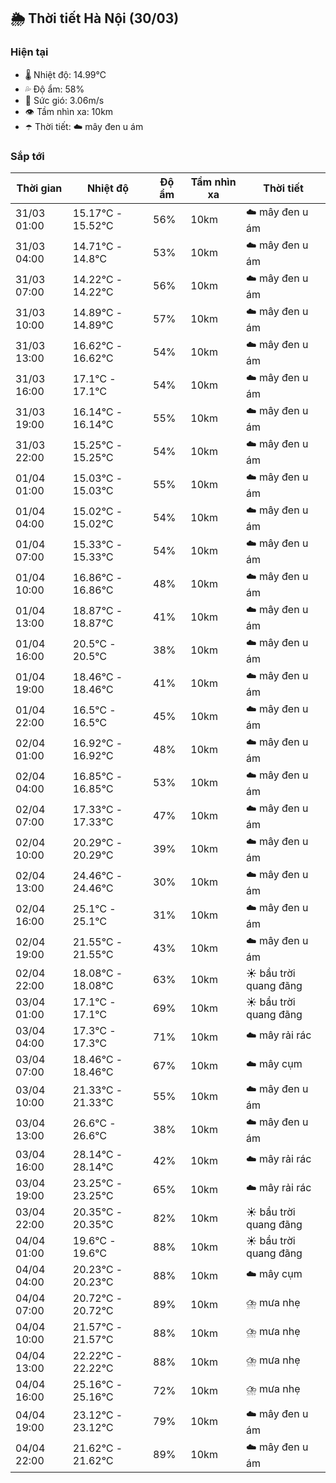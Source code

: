 ## 🌦️ Thời tiết Hà Nội (30/03)

### Hiện tại

- 🌡️ Nhiệt độ: 14.99℃
- 💦 Độ ẩm: 58%
- 💨 Sức gió: 3.06m/s
- 👁️ Tầm nhìn xa: 10km
- ☂️ Thời tiết: ☁️ mây đen u ám

### Sắp tới

| Thời gian | Nhiệt độ | Độ ẩm | Tầm nhìn xa | Thời tiết |
| --- | --- | --- | --- | --- |
| 31/03 01:00 | 15.17℃ - 15.52℃ | 56% | 10km | ☁️ mây đen u ám |
| 31/03 04:00 | 14.71℃ - 14.8℃ | 53% | 10km | ☁️ mây đen u ám |
| 31/03 07:00 | 14.22℃ - 14.22℃ | 56% | 10km | ☁️ mây đen u ám |
| 31/03 10:00 | 14.89℃ - 14.89℃ | 57% | 10km | ☁️ mây đen u ám |
| 31/03 13:00 | 16.62℃ - 16.62℃ | 54% | 10km | ☁️ mây đen u ám |
| 31/03 16:00 | 17.1℃ - 17.1℃ | 54% | 10km | ☁️ mây đen u ám |
| 31/03 19:00 | 16.14℃ - 16.14℃ | 55% | 10km | ☁️ mây đen u ám |
| 31/03 22:00 | 15.25℃ - 15.25℃ | 54% | 10km | ☁️ mây đen u ám |
| 01/04 01:00 | 15.03℃ - 15.03℃ | 55% | 10km | ☁️ mây đen u ám |
| 01/04 04:00 | 15.02℃ - 15.02℃ | 54% | 10km | ☁️ mây đen u ám |
| 01/04 07:00 | 15.33℃ - 15.33℃ | 54% | 10km | ☁️ mây đen u ám |
| 01/04 10:00 | 16.86℃ - 16.86℃ | 48% | 10km | ☁️ mây đen u ám |
| 01/04 13:00 | 18.87℃ - 18.87℃ | 41% | 10km | ☁️ mây đen u ám |
| 01/04 16:00 | 20.5℃ - 20.5℃ | 38% | 10km | ☁️ mây đen u ám |
| 01/04 19:00 | 18.46℃ - 18.46℃ | 41% | 10km | ☁️ mây đen u ám |
| 01/04 22:00 | 16.5℃ - 16.5℃ | 45% | 10km | ☁️ mây đen u ám |
| 02/04 01:00 | 16.92℃ - 16.92℃ | 48% | 10km | ☁️ mây đen u ám |
| 02/04 04:00 | 16.85℃ - 16.85℃ | 53% | 10km | ☁️ mây đen u ám |
| 02/04 07:00 | 17.33℃ - 17.33℃ | 47% | 10km | ☁️ mây đen u ám |
| 02/04 10:00 | 20.29℃ - 20.29℃ | 39% | 10km | ☁️ mây đen u ám |
| 02/04 13:00 | 24.46℃ - 24.46℃ | 30% | 10km | ☁️ mây đen u ám |
| 02/04 16:00 | 25.1℃ - 25.1℃ | 31% | 10km | ☁️ mây đen u ám |
| 02/04 19:00 | 21.55℃ - 21.55℃ | 43% | 10km | ☁️ mây đen u ám |
| 02/04 22:00 | 18.08℃ - 18.08℃ | 63% | 10km | ☀️ bầu trời quang đãng |
| 03/04 01:00 | 17.1℃ - 17.1℃ | 69% | 10km | ☀️ bầu trời quang đãng |
| 03/04 04:00 | 17.3℃ - 17.3℃ | 71% | 10km | ☁️ mây rải rác |
| 03/04 07:00 | 18.46℃ - 18.46℃ | 67% | 10km | ☁️ mây cụm |
| 03/04 10:00 | 21.33℃ - 21.33℃ | 55% | 10km | ☁️ mây đen u ám |
| 03/04 13:00 | 26.6℃ - 26.6℃ | 38% | 10km | ☁️ mây đen u ám |
| 03/04 16:00 | 28.14℃ - 28.14℃ | 42% | 10km | ☁️ mây rải rác |
| 03/04 19:00 | 23.25℃ - 23.25℃ | 65% | 10km | ☁️ mây rải rác |
| 03/04 22:00 | 20.35℃ - 20.35℃ | 82% | 10km | ☀️ bầu trời quang đãng |
| 04/04 01:00 | 19.6℃ - 19.6℃ | 88% | 10km | ☀️ bầu trời quang đãng |
| 04/04 04:00 | 20.23℃ - 20.23℃ | 88% | 10km | ☁️ mây cụm |
| 04/04 07:00 | 20.72℃ - 20.72℃ | 89% | 10km | ⛈️ mưa nhẹ |
| 04/04 10:00 | 21.57℃ - 21.57℃ | 88% | 10km | ⛈️ mưa nhẹ |
| 04/04 13:00 | 22.22℃ - 22.22℃ | 88% | 10km | ⛈️ mưa nhẹ |
| 04/04 16:00 | 25.16℃ - 25.16℃ | 72% | 10km | ⛈️ mưa nhẹ |
| 04/04 19:00 | 23.12℃ - 23.12℃ | 79% | 10km | ☁️ mây đen u ám |
| 04/04 22:00 | 21.62℃ - 21.62℃ | 89% | 10km | ☁️ mây đen u ám |

